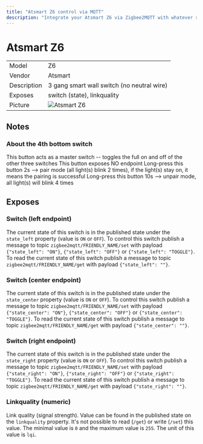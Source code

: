 ```yaml
---
title: "Atsmart Z6 control via MQTT"
description: "Integrate your Atsmart Z6 via Zigbee2MQTT with whatever smart home infrastructure you are using without the vendors bridge or gateway."
---
```


<!-- !!!! -->
<!-- ATTENTION: This file is auto-generated through docgen! -->
<!-- You can only edit the "## Notes"-Section. -->
<!-- !!!! -->

# Atsmart Z6

|     |     |
|-----|-----|
| Model | Z6  |
| Vendor  | Atsmart  |
| Description | 3 gang smart wall switch (no neutral wire) |
| Exposes | switch (state), linkquality |
| Picture | ![Atsmart Z6](https://psi-4ward.github.io/zigbee2mqtt-docs/images/devices/Z6.jpg) |


## Notes


### About the 4th bottom switch
This button acts as a master switch -- toggles the full on and off of the other three switches
This button exposes NO endpoint
Long-press this button 2s --> pair mode (all light(s) blink 2 times), if the light(s) stay on, it means the pairing is successful
Long-press this button 10s --> unpair mode, all light(s) will blink 4 times



## Exposes

### Switch (left endpoint)
The current state of this switch is in the published state under the `state_left` property (value is `ON` or `OFF`).
To control this switch publish a message to topic `zigbee2mqtt/FRIENDLY_NAME/set` with payload `{"state_left": "ON"}`, `{"state_left": "OFF"}` or `{"state_left": "TOGGLE"}`.
To read the current state of this switch publish a message to topic `zigbee2mqtt/FRIENDLY_NAME/get` with payload `{"state_left": ""}`.

### Switch (center endpoint)
The current state of this switch is in the published state under the `state_center` property (value is `ON` or `OFF`).
To control this switch publish a message to topic `zigbee2mqtt/FRIENDLY_NAME/set` with payload `{"state_center": "ON"}`, `{"state_center": "OFF"}` or `{"state_center": "TOGGLE"}`.
To read the current state of this switch publish a message to topic `zigbee2mqtt/FRIENDLY_NAME/get` with payload `{"state_center": ""}`.

### Switch (right endpoint)
The current state of this switch is in the published state under the `state_right` property (value is `ON` or `OFF`).
To control this switch publish a message to topic `zigbee2mqtt/FRIENDLY_NAME/set` with payload `{"state_right": "ON"}`, `{"state_right": "OFF"}` or `{"state_right": "TOGGLE"}`.
To read the current state of this switch publish a message to topic `zigbee2mqtt/FRIENDLY_NAME/get` with payload `{"state_right": ""}`.

### Linkquality (numeric)
Link quality (signal strength).
Value can be found in the published state on the `linkquality` property.
It's not possible to read (`/get`) or write (`/set`) this value.
The minimal value is `0` and the maximum value is `255`.
The unit of this value is `lqi`.

